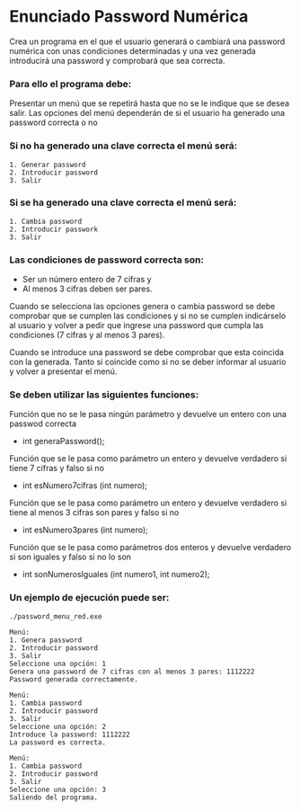 # Enunciado Password Numérica

Crea un programa en el que el usuario generará o cambiará una password numérica con unas condiciones determinadas y una vez generada introducirá una password y comprobará que sea correcta.

### Para ello el programa debe:

Presentar un menú que se repetirá hasta que no se le indique que se desea salir. Las opciones del menú dependerán de si el usuario ha generado una password correcta o no

### Si no ha generado una clave correcta el menú será:
    1. Generar password
    2. Introducir password
    3. Salir

### Si se ha generado una clave correcta el menú será:
    1.⁠ ⁠Cambia password  
    2.⁠ ⁠Introducir passwork  
    3.⁠ ⁠Salir  

### Las condiciones de password correcta son:
- Ser un número entero de 7 cifras y
- Al menos 3 cifras deben ser pares.

Cuando se selecciona las opciones genera o cambia password se debe comprobar que se cumplen las condiciones y si no se cumplen indicárselo al usuario y volver a pedir que ingrese una password que cumpla las condiciones (7 cifras y al menos 3 pares).  

Cuando se introduce una password se debe comprobar que esta coincida con la generada. Tanto si coincide como si no se deber informar al usuario y volver a presentar el menú.

### Se deben utilizar las siguientes funciones:

Función que no se le pasa ningún parámetro y devuelve un entero con una passwod correcta  
- int generaPassword();

Función que se le pasa como parámetro un entero y devuelve verdadero si tiene 7 cifras y falso si no  
- int esNumero7cifras (int numero);

Función que se le pasa como parámetro un entero y devuelve verdadero si tiene al menos 3 cifras son pares y falso si no  
- int esNumero3pares (int numero);

Función que se le pasa como parámetros dos enteros y devuelve verdadero si son iguales y falso si no lo son  
- int sonNumerosIguales (int numero1, int numero2);

### Un ejemplo de ejecución puede ser:

    ./password_menu_red.exe

    Menú:  
    1.⁠ ⁠Genera password  
    2.⁠ ⁠Introducir password  
    3.⁠ ⁠Salir  
    Seleccione una opción: 1  
    Genera una password de 7 cifras con al menos 3 pares: 1112222  
    Password generada correctamente. 

    Menú:  
    1.⁠ ⁠Cambia password  
    2.⁠ ⁠Introducir password  
    3.⁠ ⁠Salir  
    Seleccione una opción: 2  
    Introduce la password: 1112222  
    La password es correcta.

    Menú:  
    1.⁠ ⁠Cambia password  
    2.⁠ ⁠Introducir password
    3.⁠ ⁠Salir  
    Seleccione una opción: 3  
    Saliendo del programa. 